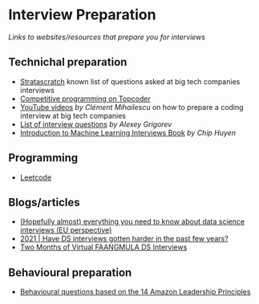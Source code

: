 # Interview Preparation
*Links to websites/resources that prepare you for interviews*

## Technichal preparation
- [Stratascratch](https://www.stratascratch.com/) known list of questions asked at big tech companies interviews 
- [Competitive programming on Topcoder](https://www.topcoder.com/thrive/tracks?track=Competitive%20Programming)
- [YouTube videos](https://www.youtube.com/channel/UCaO6VoaYJv4kS-TQO_M-N_g) *by Clément Mihailescu* on how to prepare a coding interview at big tech companies
- [List of interview questions](https://github.com/alexeygrigorev/data-science-interviews) *by Alexey Grigorev* 
- [Introduction to Machine Learning Interviews Book](https://huyenchip.com/ml-interviews-book/) *by Chip Huyen*

## Programming
- [Leetcode](https://leetcode.com/)

## Blogs/articles
- [(Hopefully almost) everything you need to know about data science interviews (EU perspective)](https://www.reddit.com/r/datascience/comments/syjt0c/hopefully_almost_everything_you_need_to_know/)
- [2021 | Have DS interviews gotten harder in the past few years?](https://www.teamblind.com/post/Have-DS-interviews-gotten-harder-in-the-past-few-years-WbYfzXbE)
- [Two Months of Virtual FAANGMULA DS Interviews](https://www.reddit.com/r/datascience/comments/ox9h2j/two_months_of_virtual_faangmula_ds_interviews/)

## Behavioural preparation
- [Behavioural questions based on the 14 Amazon Leadership Principles](https://www.levels.fyi/blog/amazon-leadership-principles.html)
